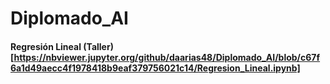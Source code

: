 # Diplomado_AI
#### Regresión Lineal (Taller) [https://nbviewer.jupyter.org/github/daarias48/Diplomado_AI/blob/c67f6a1d49aecc4f1978418b9eaf379756021c14/Regresion_Lineal.ipynb]
